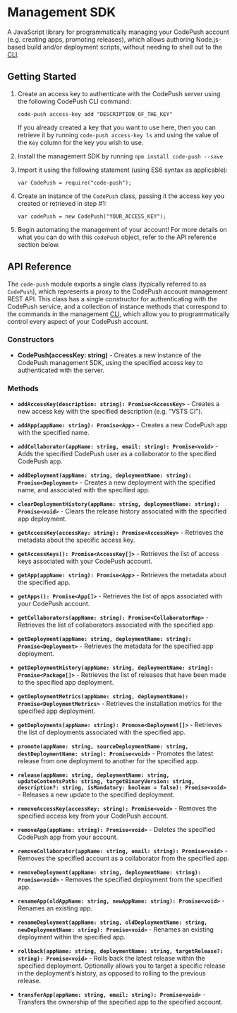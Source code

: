 

# Management SDK

A JavaScript library for programmatically managing your CodePush account (e.g. creating apps, promoting releases), which allows authoring Node.js-based build and/or deployment scripts, without needing to shell out to the [CLI](https://github.com/Microsoft/code-push/blob/master/cli/README.md).


## Getting Started[](#getting-started)

1.  Create an access key to authenticate with the CodePush server using the following CodePush CLI command:



    ```
    code-push access-key add "DESCRIPTION_OF_THE_KEY"

    ```

  

    If you already created a key that you want to use here, then you can retrieve it by running `code-push access-key ls` and using the value of the `Key` column for the key you wish to use.

2.  Install the management SDK by running `npm install code-push --save`

3.  Import it using the following statement (using ES6 syntax as applicable):

 
    ```
    var CodePush = require("code-push");    

    ```

   
4.  Create an instance of the `CodePush` class, passing it the access key you created or retrieved in step #1:

  

    ```
    var codePush = new CodePush("YOUR_ACCESS_KEY");

    ```

 

5.  Begin automating the management of your account! For more details on what you can do with this `codePush` object, refer to the API reference section below.


## API Reference[](#api-reference)

The `code-push` module exports a single class (typically referred to as `CodePush`), which represents a proxy to the CodePush account management REST API. This class has a single constructor for authenticating with the CodePush service, and a collection of instance methods that correspond to the commands in the management [CLI](https://github.com/Microsoft/code-push/blob/master/cli/README.md), which allow you to programmatically control every aspect of your CodePush account.

### Constructors[](#constructors)

*   **CodePush(accessKey: string)** - Creates a new instance of the CodePush management SDK, using the specified access key to authenticated with the server.

### Methods[](#methods)

*   **`addAccessKey(description: string): Promise<AccessKey>`** - Creates a new access key with the specified description (e.g. “VSTS CI”).

*   **`addApp(appName: string): Promise<App>`** - Creates a new CodePush app with the specified name.

*   **`addCollaborator(appName: string, email: string): Promise<void>`** - Adds the specified CodePush user as a collaborator to the specified CodePush app.

*   **`addDeployment(appName: string, deploymentName: string): Promise<Deployment>`** - Creates a new deployment with the specified name, and associated with the specified app.

*   **`clearDeploymentHistory(appName: string, deploymentName: string): Promise<void>`** - Clears the release history associated with the specified app deployment.

*   **`getAccessKey(accessKey: string): Promise<AccessKey>`** - Retrieves the metadata about the specific access key.

*   **`getAccessKeys(): Promise<AccessKey[]>`** - Retrieves the list of access keys associated with your CodePush account.

*   **`getApp(appName: string): Promise<App>`** - Retrieves the metadata about the specified app.

*   **`getApps(): Promise<App[]>`** - Retrieves the list of apps associated with your CodePush account.

*   **`getCollaborators(appName: string): Promise<CollaboratorMap>`** - Retrieves the list of collaborators associated with the specified app.

*   **`getDeployment(appName: string, deploymentName: string): Promise<Deployment>`** - Retrieves the metadata for the specified app deployment.

*   **`getDeploymentHistory(appName: string, deploymentName: string): Promise<Package[]>`** - Retrieves the list of releases that have been made to the specified app deployment.

*   **`getDeploymentMetrics(appName: string, deploymentName): Promise<DeploymentMetrics>`** - Retrieves the installation metrics for the specified app deployment.

*   **`getDeployments(appName: string): Promose<Deployment[]>`** - Retrieves the list of deployments associated with the specified app.

*   **`promote(appName: string, sourceDeploymentName: string, destDeploymentName: string): Promise<void>`** - Promotes the latest release from one deployment to another for the specified app.

*   **`release(appName: string, deploymentName: string, updateContentsPath: string, targetBinaryVersion: string, description?: string, isMandatory: boolean = false): Promise<void>`** - Releases a new update to the specified deployment.

*   **`removeAccessKey(accessKey: string): Promise<void>`** - Removes the specified access key from your CodePush account.

*   **`removeApp(appName: string): Promise<void>`** - Deletes the specified CodePush app from your account.

*   **`removeCollaborator(appName: string, email: string): Promise<void>`** - Removes the specified account as a collaborator from the specified app.

*   **`removeDeployment(appName: string, deploymentName: string): Promise<void>`** - Removes the specified deployment from the specified app.

*   **`renameApp(oldAppName: string, newAppName: string): Promise<void>`** - Renames an existing app.

*   **`renameDeployment(appName: string, oldDeploymentName: string, newDeploymentName: string): Promise<void>`** - Renames an existing deployment within the specified app.

*   **`rollback(appName: string, deploymentName: string, targetRelease?: string): Promise<void>`** - Rolls back the latest release within the specified deployment. Optionally allows you to target a specific release in the deployment’s history, as opposed to rolling to the previous release.

*   **`transferApp(appName: string, email: string): Promise<void>`** - Transfers the ownership of the specified app to the specified account.

